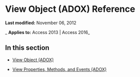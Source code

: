
# View Object (ADOX) Reference

 **Last modified:** November 06, 2012

 _ **Applies to:** Access 2013 | Access 2016_

## In this section


- [View Object (ADOX)](3b2e9972-8a0d-eaa3-1c93-ae0665a47f02.md)
    
- [View Properties, Methods, and Events (ADOX)](1c2cd5af-e471-5e71-6eb0-cdb8b46315c1.md)
    
